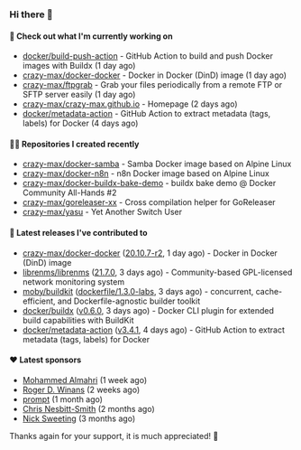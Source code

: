 ### Hi there 👋

#### 👷 Check out what I'm currently working on

- [docker/build-push-action](https://github.com/docker/build-push-action) - GitHub Action to build and push Docker images with Buildx (1 day ago)
- [crazy-max/docker-docker](https://github.com/crazy-max/docker-docker) - Docker in Docker (DinD) image (1 day ago)
- [crazy-max/ftpgrab](https://github.com/crazy-max/ftpgrab) - Grab your files periodically from a remote FTP or SFTP server easily (1 day ago)
- [crazy-max/crazy-max.github.io](https://github.com/crazy-max/crazy-max.github.io) - Homepage (2 days ago)
- [docker/metadata-action](https://github.com/docker/metadata-action) - GitHub Action to extract metadata (tags, labels) for Docker (4 days ago)

#### 👨‍💻 Repositories I created recently

- [crazy-max/docker-samba](https://github.com/crazy-max/docker-samba) - Samba Docker image based on Alpine Linux
- [crazy-max/docker-n8n](https://github.com/crazy-max/docker-n8n) - n8n Docker image based on Alpine Linux
- [crazy-max/docker-buildx-bake-demo](https://github.com/crazy-max/docker-buildx-bake-demo) - buildx bake demo @ Docker Community All-Hands #2
- [crazy-max/goreleaser-xx](https://github.com/crazy-max/goreleaser-xx) - Cross compilation helper for GoReleaser
- [crazy-max/yasu](https://github.com/crazy-max/yasu) - Yet Another Switch User

#### 🚀 Latest releases I've contributed to

- [crazy-max/docker-docker](https://github.com/crazy-max/docker-docker) ([20.10.7-r2](https://github.com/crazy-max/docker-docker/releases/tag/20.10.7-r2), 1 day ago) - Docker in Docker (DinD) image
- [librenms/librenms](https://github.com/librenms/librenms) ([21.7.0](https://github.com/librenms/librenms/releases/tag/21.7.0), 3 days ago) - Community-based GPL-licensed network monitoring system
- [moby/buildkit](https://github.com/moby/buildkit) ([dockerfile/1.3.0-labs](https://github.com/moby/buildkit/releases/tag/dockerfile%2F1.3.0-labs), 3 days ago) - concurrent, cache-efficient, and Dockerfile-agnostic builder toolkit
- [docker/buildx](https://github.com/docker/buildx) ([v0.6.0](https://github.com/docker/buildx/releases/tag/v0.6.0), 3 days ago) - Docker CLI plugin for extended build capabilities with BuildKit
- [docker/metadata-action](https://github.com/docker/metadata-action) ([v3.4.1](https://github.com/docker/metadata-action/releases/tag/v3.4.1), 4 days ago) - GitHub Action to extract metadata (tags, labels) for Docker

#### ❤️ Latest sponsors
- [Mohammed Almahri](https://github.com/Qourat) (1 week ago)
- [Roger D. Winans](https://github.com/solvaholic) (2 weeks ago)
- [prompt](https://github.com/pr-mpt) (1 month ago)
- [Chris Nesbitt-Smith](https://github.com/chrisns) (2 months ago)
- [Nick Sweeting](https://github.com/pirate) (3 months ago)

Thanks again for your support, it is much appreciated! 🙏
